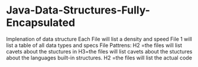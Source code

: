 # Java-Data-Structures-Fully-Encapsulated
Implenation of data structure 
Each File will list a density and speed
File 1 will list a table of all data types and specs
File Pattrens:
H2 =the files will list cavets about the stuctures in 
H3=the files will list cavets about the stuctures about the languages built-in structures.
H2 =the files will list the actual code



